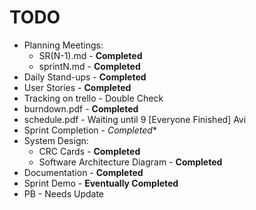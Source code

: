 # TODO
* Planning Meetings:
  * SR(N-1).md - **Completed**
  * sprintN.md - **Completed**
* Daily Stand-ups - **Completed**
* User Stories - **Completed**
* Tracking on trello - Double Check 
* burndown.pdf - **Completed**
* schedule.pdf - Waiting until 9 [Everyone Finished] Avi
* Sprint Completion - *Completed**
* System Design:
  * CRC Cards - **Completed**
  * Software Architecture Diagram - **Completed**
* Documentation - **Completed**
* Sprint Demo - **Eventually Completed**
* PB - Needs Update
